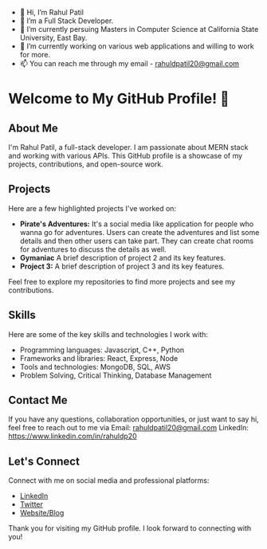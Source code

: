 - 👋 Hi, I’m Rahul Patil
- 👀 I’m a Full Stack Developer.
- 🌱 I’m currently persuing Masters in Computer Science at California State University, East Bay.
- 💞️ I’m currently working on various web applications and willing to work for more.
- 📫 You can reach me through my email - rahuldpatil20@gmail.com

<!---
rahulpatil8020/rahulpatil8020 is a ✨ special ✨ repository because its `README.md` (this file) appears on your GitHub profile.
You can click the Preview link to take a look at your changes.
--->

# Welcome to My GitHub Profile! 👋

## About Me
I'm Rahul Patil, a full-stack developer. I am passionate about MERN stack and working with various APIs. This GitHub profile is a showcase of my projects, contributions, and open-source work.

## Projects
Here are a few highlighted projects I've worked on:

- **Pirate's Adventures:** It's a social media like application for people who wanna go for adventures. Users can create the adventures and list some details and then other users can take part. They can create chat rooms for adventures to discuss the details as well.
- **Gymaniac** A brief description of project 2 and its key features.
- **Project 3:** A brief description of project 3 and its key features.

Feel free to explore my repositories to find more projects and see my contributions.

## Skills
Here are some of the key skills and technologies I work with:

- Programming languages: Javascript, C++, Python
- Frameworks and libraries: React, Express, Node
- Tools and technologies: MongoDB, SQL, AWS
- Problem Solving, Critical Thinking, Database Management

<!----
## Contributions
I'm an active contributor to open-source projects. Some of my notable contributions include:

- [Project name]: Brief description of your contribution.
- [Project name]: Brief description of your contribution.
- [Project name]: Brief description of your contribution.
---->

## Contact Me
If you have any questions, collaboration opportunities, or just want to say hi, feel free to reach out to me via 
Email: rahuldpatil20@gmail.com
LinkedIn: https://www.linkedin.com/in/rahuldp20

## Let's Connect
Connect with me on social media and professional platforms:

- [LinkedIn](https://www.linkedin.com/in/your-profile)
- [Twitter](https://twitter.com/your-handle)
- [Website/Blog](https://www.yourwebsite.com)

Thank you for visiting my GitHub profile. I look forward to connecting with you!

